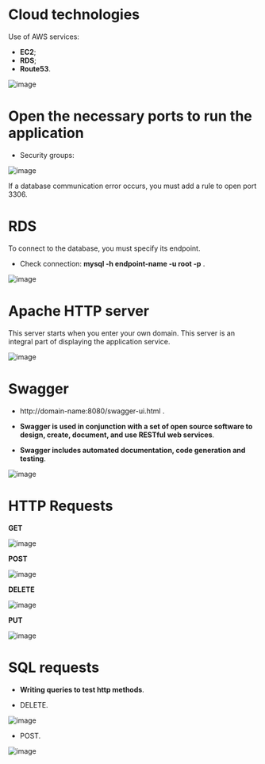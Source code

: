# Cloud technologies

Use of AWS services:

* **EC2**;
* **RDS**;
* **Route53**.

![image](https://user-images.githubusercontent.com/57871748/138554755-448078c5-4887-462f-b5e3-c67e0b0ba021.png)


# Open the necessary ports to run the application

* Security groups:

![image](https://user-images.githubusercontent.com/57871748/138553599-fc719afc-3ee1-4878-956b-4c5d73bfde23.png)

If a database communication error occurs, you must add a rule to open port 3306.

# RDS

To connect to the database, you must specify its endpoint.

* Check connection: **mysql -h endpoint-name -u root -p** .

![image](https://user-images.githubusercontent.com/57871748/138554320-cd6c9a6e-e70e-4e83-a0cd-76054e9b225a.png)

# Apache HTTP server

This server starts when you enter your own domain. This server is an integral part of displaying the application service.

![image](https://user-images.githubusercontent.com/57871748/138554361-6469e981-c3a9-4124-a33a-cd318ab33a8f.png)

# Swagger 

* http://domain-name:8080/swagger-ui.html .

* **Swagger is used in conjunction with a set of open source software to design, create, document, and use RESTful web services**. 
* **Swagger includes automated documentation, code generation and testing**.

![image](https://user-images.githubusercontent.com/57871748/138861918-3d4cd726-3fce-45e4-9ddf-05c79a0cb9cf.png)

# HTTP Requests

**GET**

![image](https://user-images.githubusercontent.com/57871748/138862446-ae7bde44-d260-4785-a1b4-2e23b2de738f.png)

**POST**

![image](https://user-images.githubusercontent.com/57871748/138862763-128efa85-41d6-4703-b951-8a6802252f73.png)

**DELETE**

![image](https://user-images.githubusercontent.com/57871748/138863015-f869cf05-034e-4106-915a-59fdcaa706c8.png)

**PUT**

![image](https://user-images.githubusercontent.com/57871748/138863126-d11ad65e-f98c-4dc4-a431-cb2d04bff6d3.png)

# SQL requests

* **Writing queries to test http methods**.

* DELETE.

![image](https://user-images.githubusercontent.com/57871748/138866321-dcbc6be4-0aea-4707-a1ea-c7a38a903305.png)

* POST.

![image](https://user-images.githubusercontent.com/57871748/138866729-196d75cd-75d7-43a3-90e2-749fbe2716cb.png)




